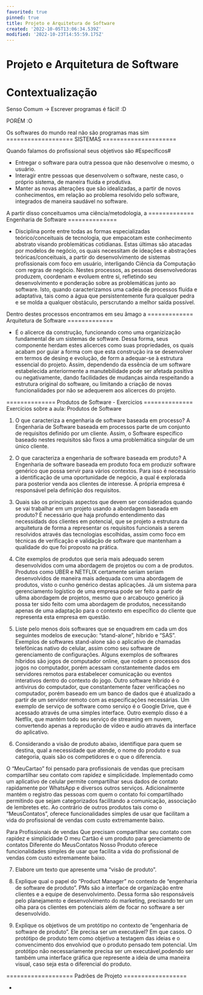 ```yaml
---
favorited: true
pinned: true
title: Projeto e Arquitetura de Software
created: '2022-10-05T13:06:34.539Z'
modified: '2022-10-23T14:55:59.175Z'
---
```


# Projeto e Arquitetura de Software

# Contextualização
Senso Comum -> Escrever programas é fácil! :D

PORÉM :O

Os softwares do mundo real não são programas mas sim
===================   SISTEMAS   ===================== 

Quando falamos do profissional seus objetivos são
                   #Específicos#

- Entregar o software para outra pessoa que não desenvolve o mesmo, o usuário.
- Interagir entre pessoas que desenvolvem o software, neste caso, o próprio sistema, de maneira fluida e produtiva.
- Manter as novas alterações que são idealizadas, a partir de novos conhecimentos, em relação ao problema resolvido pelo software, integrados de maneira saudável no software.

A partir disso conceituamos uma ciência/metodologia, a
=============   Engenharia de Software   ============== 
- Disciplina ponte entre todas as formas especializadas teórico/conceituais de tecnologia, que empacotam este conhecimento abstrato visando problemáticas cotidianas. Estas últimas são atacadas por modelos de negócio, os quais necessitam de ideações e abstrações teóricas/conceituais, a partir do desenvolvimento de sistemas profissionais com foco em usuário, interligando Ciência da Computação com regras de negócio. Nestes processos, as pessoas desenvolvedoras produzem, coordenam e evoluem entre si, refletindo seu desenvolvimento e ponderação sobre as problemáticas junto ao software. Isto, quando caracterizamos uma cadeia de processos fluída e adaptativa, tais como a água que persistentemente fura qualquer pedra e se molda a qualquer obstáculo, perscrutando a melhor saída possível.

Dentro destes processos encontramos em seu âmago a
=============   Arquitetura de Software   =============

 - É o alicerce da construção, funcionando como uma organizização fundamental de um sistemas de software. Dessa forma, seus componente herdam estes alicerces como suas propriedades, os quais acabam por guiar a forma com que esta construção ira se desenvolver em termos de desing e evolução, de form a adequar-se à estrutura essencial do projeto. Assim, dependendo da essência de um software estabelecida anteriormente a manutebilidade pode ser afetada positiva ou negativamente, dando facilidades de mudanças ainda respeitando a estrutura original do software, ou limitando a criação de novas funcionalidades por não se adequerem aos alicerces do projeto.

 ==============   Produtos de Software - Exercicios  ==============
 Exercícios sobre a aula: Produtos de Software

1) O que caracteriza a engenharia de software baseada em processo?
A Engenharia de Software baseada em processos parte de um conjunto de requisitos definido por um cliente. Assim, o Software específico baseado nestes requisitos são fixos a uma problemática singular de um único cliente.

2) O que caracteriza a engenharia de software baseada em produto?
A Engenharia de software baseada em produto foca em produzir software genérico que possa servir para vários contextos. Para isso é necessário a identificação de uma oportunidade de negócio, a qual é explorada para posterior venda aos clientes de interesse. A própria empresa é responsável pela definição dos requisitos.

3) Quais são os principais aspectos que devem ser considerados quando se vai trabalhar em um projeto usando a abordagem baseada em produto?
É necessário que haja profundo entendimento das necessidads dos clientes em potencial, que se projeto a estrutura da arquitetura de forma a representar os requisitos funcionais a serem resolvidos através das tecnologias escolhidas, assim como foco em técnicas de verificação e validação de software que mantenham a qualidade do que foi proposto na prática.

4) Cite exemplos de produtos que seria mais adequado serem desenvolvidos com uma abordagem de projetos ou com a de produtos.
Produtos como UBER e NETFLIX certamente seriam seriam desenvolvidos de maneira mais adequada com uma abordagem de produtos, visto o cunho genérico destas aplicações. Já um sistema para gerenciamento logístico de uma empresa pode ser feito a partir de u8ma abordagem de projetos, mesmo que o arcabouço genérico já possa ter sido feito com uma abordagem de produtos, necessitando apenas de uma adaptação para o contexto em específico do cliente que representa esta empresa em questão.

5) Liste pelo menos dois softwares que se enquadrem em cada um dos seguintes modelos de execução: “stand-alone”, híbrido e “SAS”.
Exemplos de softwares stand-alone são o aplicativo de chamadas telefônicas nativo do celular, assim como seu software de gerenciamento de configurações.
Alguns exemplos de softwares híbridos são jogos de computador online, que rodam o processos dos jogos no computador, porém acessam constantemente dados em servidores remotos para estabelecer comunicação ou eventos interativos dentro do contexto do jogo. Outro software híbrido é o antivirus do computador, que constantemente fazer verificações no computador, porém baseado em um banco de dados que é atualizado a partir de um servidor remoto com as especificações necessárias.
Um exemplo de serviço de software como serviço é o Google Drive, que é acessado através de uma simples interface. Outro exemplo disso é a Netflix, que mantém todo seu serviço de streaming em nuvem, convertendo apenas a reprodução de vídeo e audio através da interface do aplicativo.

6) Considerando a visão de produto abaixo, identifique para quem se destina, qual a necessidade que atende, o nome do produto e sua categoria, quais são os competidores e o que o diferencia.

O “MeuCartao” foi pensado para profissionais de vendas que precisam compartilhar seu contato com rapidez e simplicidade. Implementado como um aplicativo de celular permite compartilhar seus dados de contato rapidamente por WhatsApp e diversos outros serviços. Adicionalmente mantém o registro das pessoas com quem o contato foi compartilhado permitindo que sejam categorizados facilitando a comunicação, associação de lembretes etc. Ao contrário de outros produtos tais como o “MeusContatos”, oferece funcionalidades simples de usar que facilitam a vida do profissional de vendas com custo extremamente baixo.

Para Profissionais de vendas 
Que precisam compartilhar seu contato com rapidez e simplicidade
O meu Cartão é um produto para gereciamento de contatos
Diferente do MeusContatos
Nosso Produto oferece funcionalidades simples de usar que facilita a vida do profissional de vendas com custo extremamente baixo.

7) Elabore um texto que apresente uma “visão de produto”.

8) Explique qual o papel do “Product Manager” no contexto de “engenharia de software de produto”.
PMs são a interface de organização entre clientes e a equipe de desenvolvimento. Dessa forma são responsáveis pelo planejamento e desenvolvimento do marketing, precisando ter um olha para os clientes em potenciais além de focar no software a ser desenvolvido.

9) Explique os objetivos de um protótipo no contexto de “engenharia de software de produto”. Ele precisa ser um executável? Em que casos. 
O protótipo de produto tem como objetivo a testagem das ideias e o convencimento dos envolviod que o produto pensado tem potencial. Um protótipo não necessariamente precisa ser um executável,podendo ser também uma interface gráfica que represente a ideia de uma maneira visual, caso seja esta o diferencial do produto.

===================   Padrões de Projeto    ==================



 - 
